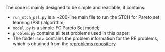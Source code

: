 The code is mainly designed to be simple and readable, it contains:

- <code>run_stch_psl.py</code> is a ~200-line main file to run the STCH for Pareto set learning (PSL) algorithm;
- <code>model.py</code> is a simple FC Pareto Set model;
- <code>problem.py</code> contains all test problems used in this paper;
- The folder <code>data</code> contains the problem information for the RE problems, which is obtained from the [reproblems repository](https://github.com/ryojitanabe/reproblems).
